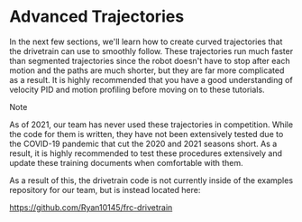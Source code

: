 # Advanced Trajectories

In the next few sections, we'll learn how to create curved trajectories that the drivetrain can use to smoothly follow. These trajectories run much faster than segmented trajectories since the robot doesn't have to stop after each motion and the paths are much shorter, but they are far more complicated as a result. It is highly recommended that you have a good understanding of velocity PID and motion profiling before moving on to these tutorials.

> [!NOTE]
> As of 2021, our team has never used these trajectories in competition. While the code for them is written,
> they have not been extensively tested due to the COVID-19 pandemic that cut the 2020 and 2021 seasons short.
> As a result, it is highly recommended to test these procedures extensively and update these training documents when comfortable
> with them.
> 
> As a result of this, the drivetrain code is not currently inside of the examples repository for our team, but is instead
> located here: 
>
> https://github.com/Ryan10145/frc-drivetrain
